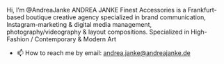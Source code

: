 Hi, I’m @AndreaJanke
ANDREA JANKE Finest Accessories is a Frankfurt-based boutique creative agency specialized in brand communication, 
Instagram-marketing & digital media management, photography/videography & layout compositions.
Specialized in High-Fashion / Contemporary & Modern Art
- 📫 How to reach me by email: andrea.janke@andreajanke.de

<!---
AndreaJanke/AndreaJanke is a ✨ special ✨ repository because its `README.md` (this file) appears on your GitHub profile.
You can click the Preview link to take a look at your changes.
--->
